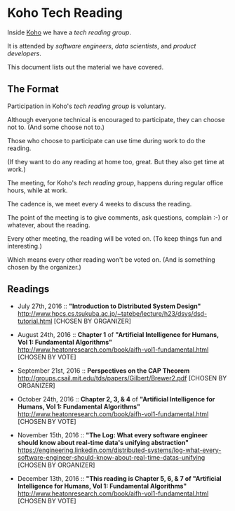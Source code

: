 # Koho Tech Reading

Inside [Koho](https://www.koho.ca/) we have a _tech reading group_.

It is attended by _software engineers_, _data scientists_, and _product developers_.

This document lists out the material we have covered.


## The Format

Participation in Koho's _tech reading group_ is voluntary.

Although everyone technical is encouraged to participate, they can choose not to.
(And some choose not to.)


Those who choose to participate can use time during work to do the reading.

(If they want to do any reading at home too, great. But they also get time at work.)


The meeting, for Koho's _tech reading group_, happens during regular office hours, while at work.


The cadence is, we meet every 4 weeks to discuss the reading.

The point of the meeting is to give comments, ask questions, complain :-) or whatever, about the reading.

Every other meeting, the reading will be voted on. (To keep things fun and interesting.)

Which means every other reading won't be voted on. (And is something chosen by the organizer.)


## Readings

* July 27th, 2016
  ::
  **"Introduction to Distributed System Design"**
  http://www.hpcs.cs.tsukuba.ac.jp/~tatebe/lecture/h23/dsys/dsd-tutorial.html
  [CHOSEN BY ORGANIZER]

* August 24th, 2016
  ::
  **Chapter 1** of **"Artificial Intelligence for Humans, Vol 1: Fundamental Algorithms"**
  http://www.heatonresearch.com/book/aifh-vol1-fundamental.html
  [CHOSEN BY VOTE]

* September 21st, 2016
  ::
  **Perspectives on the CAP Theorem**
  http://groups.csail.mit.edu/tds/papers/Gilbert/Brewer2.pdf
  [CHOSEN BY ORGANIZER]

* October 24th, 2016
  ::
  **Chapter 2, 3, & 4** of **"Artificial Intelligence for Humans, Vol 1: Fundamental Algorithms"**
  http://www.heatonresearch.com/book/aifh-vol1-fundamental.html
  [CHOSEN BY VOTE]

* November 15th, 2016
  ::
  **"The Log: What every software engineer should know about real-time data's unifying abstraction"**
  https://engineering.linkedin.com/distributed-systems/log-what-every-software-engineer-should-know-about-real-time-datas-unifying
  [CHOSEN BY ORGANIZER]

* December 13th, 2016
  ::
  **"This reading is Chapter 5, 6, & 7 of "Artificial Intelligence for Humans, Vol 1: Fundamental Algorithms"**
  http://www.heatonresearch.com/book/aifh-vol1-fundamental.html
  [CHOSEN BY VOTE]
